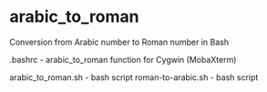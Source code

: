 # arabic_to_roman
Conversion from Arabic number to Roman number in Bash

.bashrc - arabic_to_roman function for Cygwin (MobaXterm)

arabic_to_roman.sh - bash script
roman-to-arabic.sh - bash script
